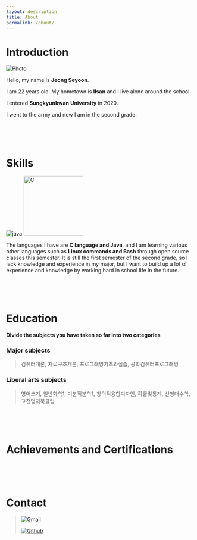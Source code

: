 ```yaml
---
layout: description
title: About
permalink: /about/
---
```


# Introduction

![Photo](https://github.com/rohitjain00/dev-portfolio-blog/assets/127374958/baf8ec1e-3fae-4dae-991d-e4941789538e)

Hello, my name is **Jeong Seyoon**.

I am 22 years old. My hometown is **Ilsan** and I live alone around the school. 

I entered **Sungkyunkwan University** in 2020. 

I went to the army and now I am in the second grade.

<br>
<br>
<br>

# Skills

![java](https://github.com/rohitjain00/dev-portfolio-blog/assets/127374958/996655de-ce0c-4bee-b7b5-af6951fafa9c)
<img width="160" alt="C" src="https://github.com/rohitjain00/dev-portfolio-blog/assets/127374958/21a596f9-6116-4e19-b4c3-5f265d11641b">

The languages I have are **C language and Java**, and I am learning various other languages such as **Linux commands and Bash** through open source classes this semester.
It is still the first semester of the second grade, so I lack knowledge and experience in my major, but I want to build up a lot of experience and knowledge by working hard in school life in the future.

<br>
<br>
<br>

# Education

**Divide the subjects you have taken so far into two categories**

### Major subjects
> 컴퓨터개론, 자료구조개론, 프로그래밍기초와실습, 공학컴퓨터프로그래밍

### Liberal arts subjects
> 영어쓰기, 일반화학1, 미분적분학1, 창의적융합디자인, 확률및통계, 선형대수학, 고전명저북클럽

<br>
<br>
<br>

# Achievements and Certifications


<br>
<br>
<br>

# Contact 
> [![Gmail](https://github.com/rohitjain00/dev-portfolio-blog/assets/127374958/ad814160-44f5-4e53-b79f-0f9c36c00420)](mailto:yuny903@gmail.com)
> 
> [![Github](https://github.com/rohitjain00/dev-portfolio-blog/assets/127374958/76ab3eb8-ff59-45fe-94d0-7a6c9f9c10fa)](https://github.com/yuny903)


